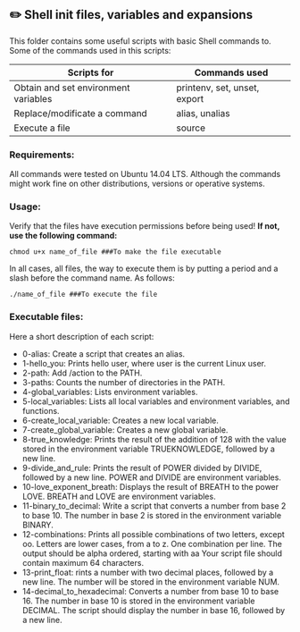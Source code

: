 ## :pencil2: Shell init files, variables and expansions
This folder contains some useful scripts with basic Shell commands to. Some of the commands used in this scripts:

| Scripts for |Commands used|
|--|--|
| Obtain and set environment variables | printenv, set, unset, export | 
| Replace/modificate a command | alias, unalias|
| Execute a file | source |

### Requirements:
All commands were tested on Ubuntu 14.04 LTS. Although the commands might work fine on other distributions, versions or operative systems.

### Usage:
Verify that the files have execution permissions before being used! **If not, use the following command:**

    chmod u+x name_of_file ###To make the file executable

In all cases, all files, the way to execute them is by putting a period and a slash before the command name. As follows:

    ./name_of_file ###To execute the file

### Executable files:

Here a short description of each script:

+ 0-alias: Create a script that creates an alias.
+ 1-hello_you: Prints hello user, where user is the current Linux user.
+ 2-path: Add /action to the PATH.
+ 3-paths: Counts the number of directories in the PATH.
+ 4-global_variables: Lists environment variables.
+ 5-local_variables: Lists all local variables and environment variables, and functions.
+ 6-create_local_variable: Creates a new local variable.
+ 7-create_global_variable: Creates a new global variable.
+ 8-true_knowledge: Prints the result of the addition of 128 with the value stored in the environment variable TRUEKNOWLEDGE, followed by a new line.
+ 9-divide_and_rule: Prints the result of POWER divided by DIVIDE, followed by a new line. POWER and DIVIDE are environment variables.
+ 10-love_exponent_breath: Displays the result of BREATH to the power LOVE. BREATH and LOVE are environment variables.
+ 11-binary_to_decimal: Write a script that converts a number from base 2 to base 10. The number in base 2 is stored in the environment variable BINARY.
+ 12-combinations: Prints all possible combinations of two letters, except oo. Letters are lower cases, from a to z. One combination per line. The output should be alpha ordered, starting with aa Your script file should contain maximum 64 characters.
+ 13-print_float: rints a number with two decimal places, followed by a new line. The number will be stored in the environment variable NUM.
+ 14-decimal_to_hexadecimal: Converts a number from base 10 to base 16. The number in base 10 is stored in the environment variable DECIMAL. The script should display the number in base 16, followed by a new line. 
<!--stackedit_data:
eyJoaXN0b3J5IjpbLTE3OTgwMDg1ODQsLTE4MzM5MzYzMzQsMT
Q3MDE4MDk1NywtNDA0MTg2OTQ4LC0xMTg4MTkyODE0XX0=
-->